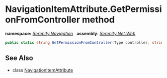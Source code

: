 # NavigationItemAttribute.GetPermissionFromController method
**namespace:** *[Serenity.Navigation](../../README.md#serenity.navigation-namespace)*   **assembly**: *[Serenity.Net.Web](../../README.md)*

```csharp
public static string GetPermissionFromController(Type controller, string action)
```

## See Also

* class [NavigationItemAttribute](../NavigationItemAttribute.md)